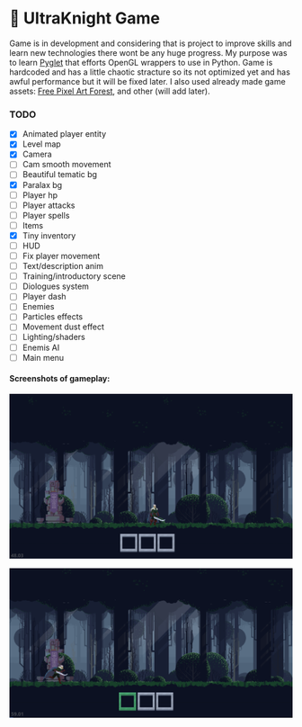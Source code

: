# 🤺 UltraKnight Game

Game is in development and considering that is project to improve skills and learn new technologies there wont be any huge progress. My purpose was to learn [Pyglet](https://pyglet.readthedocs.io/en/latest/index.html) that efforts OpenGL wrappers to use in Python. Game is hardcoded and has a little chaotic stracture so its not optimized yet and has awful performance but it will be fixed later. I also used already made game assets: [Free Pixel Art Forest](https://edermunizz.itch.io/free-pixel-art-forest), and other (will add later).

### TODO

- [X] Animated player entity
- [X] Level map
- [X] Camera
- [ ] Cam smooth movement
- [ ] Beautiful tematic bg
- [X] Paralax bg
- [ ] Player hp
- [ ] Player attacks
- [ ] Player spells
- [ ] Items
- [X] Tiny inventory
- [ ] HUD
- [ ] Fix player movement
- [ ] Text/description anim
- [ ] Training/introductory scene
- [ ] Diologues system
- [ ] Player dash
- [ ] Enemies
- [ ] Particles effects
- [ ] Movement dust effect
- [ ] Lighting/shaders
- [ ] Enemis AI
- [ ] Main menu

#### Screenshots of gameplay:

![img0](readme/Screenshot_2.png)

![img1](readme/Screenshot_3.png)
